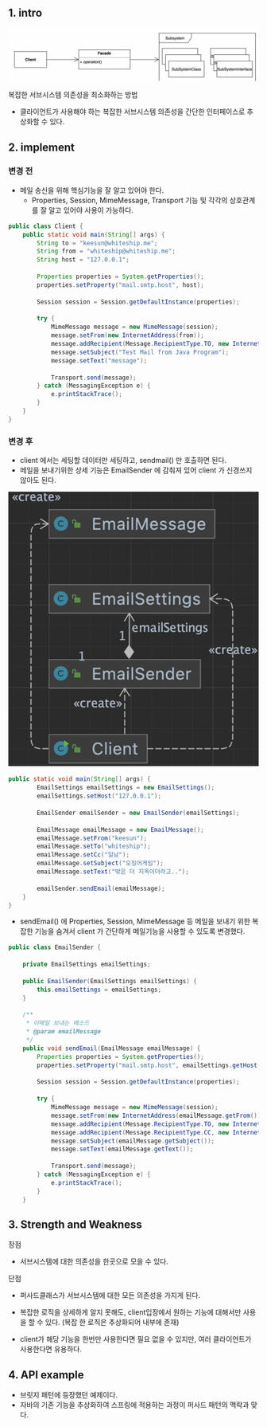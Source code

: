 ## 1. intro

![스크린샷 2023-07-07 오후 4.15.37](../img/facade-01.png)

복잡한 서브시스템 의존성을 최소화하는 방법

- 클라이언트가 사용해야 하는 복잡한 서브시스템 의존성을 간단한 인터페이스로 추상화할 수 있다.





## 2. implement

### 변경 전

- 메일 송신을 위해 핵심기능을 잘 알고 있어야 한다.
  - Properties, Session, MimeMessage, Transport 기능 및 각각의 상호관계를 잘 알고 있어야 사용이 가능하다.

```java
public class Client {
    public static void main(String[] args) {
        String to = "keesun@whiteship.me";
        String from = "whiteship@whiteship.me";
        String host = "127.0.0.1";

        Properties properties = System.getProperties();
        properties.setProperty("mail.smtp.host", host);

        Session session = Session.getDefaultInstance(properties);

        try {
            MimeMessage message = new MimeMessage(session);
            message.setFrom(new InternetAddress(from));
            message.addRecipient(Message.RecipientType.TO, new InternetAddress(to));
            message.setSubject("Test Mail from Java Program");
            message.setText("message");

            Transport.send(message);
        } catch (MessagingException e) {
            e.printStackTrace();
        }
    }
}
```

### 변경 후

- client 에서는 세팅할 데이터만 세팅하고, sendmail() 만 호출하면 된다.
- 메일을 보내기위한 상세 기능은 EmailSender 에 감춰져 있어 client 가 신경쓰지 않아도 된다.

![스크린샷 2023-07-07 오후 4.16.17](../img/facade-02.png)

```java
public static void main(String[] args) {
        EmailSettings emailSettings = new EmailSettings();
        emailSettings.setHost("127.0.0.1");

        EmailSender emailSender = new EmailSender(emailSettings);

        EmailMessage emailMessage = new EmailMessage();
        emailMessage.setFrom("keesun");
        emailMessage.setTo("whiteship");
        emailMessage.setCc("일남");
        emailMessage.setSubject("오징어게임");
        emailMessage.setText("밖은 더 지옥이더라고..");

        emailSender.sendEmail(emailMessage);
    }
}
```

- sendEmail() 에 Properties, Session, MimeMessage 등 메일을 보내기 위한 복잡한 기능을 숨겨서 client 가 간단하게 메일기능을 사용할 수 있도록 변경했다.

```java
public class EmailSender {

    private EmailSettings emailSettings;

    public EmailSender(EmailSettings emailSettings) {
        this.emailSettings = emailSettings;
    }

    /**
     * 이메일 보내는 메소드
     * @param emailMessage
     */
    public void sendEmail(EmailMessage emailMessage) {
        Properties properties = System.getProperties();
        properties.setProperty("mail.smtp.host", emailSettings.getHost());

        Session session = Session.getDefaultInstance(properties);

        try {
            MimeMessage message = new MimeMessage(session);
            message.setFrom(new InternetAddress(emailMessage.getFrom()));
            message.addRecipient(Message.RecipientType.TO, new InternetAddress(emailMessage.getTo()));
            message.addRecipient(Message.RecipientType.CC, new InternetAddress(emailMessage.getCc()));
            message.setSubject(emailMessage.getSubject());
            message.setText(emailMessage.getText());

            Transport.send(message);
        } catch (MessagingException e) {
            e.printStackTrace();
        }
    }
```



## 3. Strength and Weakness

장점

- 서브시스템에 대한 의존성을 한곳으로 모을 수 있다.

단점

- 퍼사드클래스가 서브시스템에 대한 모든 의존성을 가지게 된다.



- 복잡한 로직을 상세하게 알지 못해도,  client입장에서 원하는 기능에 대해서만 사용을 할 수 있다. (복잡 한 로직은 추상화되어 내부에 존재)
- client가 해당 기능을 한번만 사용한다면 필요 없을 수 있지만, 여러 클라이언트가 사용한다면 유용하다.



## 4. API example

- 브릿지 패턴에 등장했던 예제이다.
- 자바의 기존 기능을 추상화하여 스프링에 적용하는 과정이 퍼사드 패턴의 맥락과 맞다.